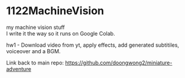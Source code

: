 # 1122MachineVision
my machine vision stuff  
I write it the way so it runs on Google Colab.  

hw1 - Download video from yt, apply effects, add generated subtitiles, voiceover and a BGM.

Link back to main repo: https://github.com/doongwong2/miniature-adventure
